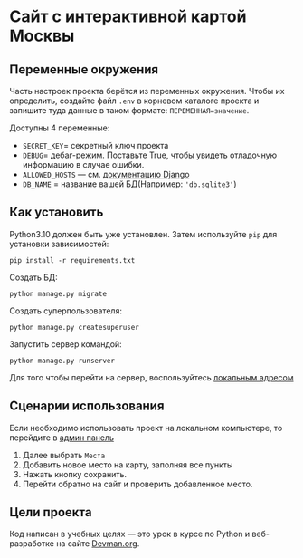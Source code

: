 # Сайт с интерактивной картой Москвы

## Переменные окружения

Часть настроек проекта берётся из переменных окружения. Чтобы их определить, создайте файл `.env` в корневом каталоге проекта и 
запишите туда данные в таком формате: `ПЕРЕМЕННАЯ=значение`.

Доступны 4 переменные:
- `SECRET_KEY`= секретный ключ проекта
- `DEBUG`= дебаг-режим. Поставьте True, чтобы увидеть отладочную информацию в случае ошибки.
- `ALLOWED_HOSTS` — см. [документацию Django](https://docs.djangoproject.com/en/3.1/ref/settings/#allowed-hosts)
- `DB_NAME` = название вашей БД(Например: ` 'db.sqlite3' `)

## Как установить
Python3.10 должен быть уже установлен. Затем используйте `pip` для установки зависимостей:

```
pip install -r requirements.txt
```

Создать БД:

```
python manage.py migrate
```

Создать суперпользователя:

```
python manage.py createsuperuser
```

Запустить сервер командой:

```
python manage.py runserver
```

Для того чтобы перейти на сервер, воспользуйтесь [локальным адресом](http://127.0.0.1:8000/)

## Сценарии использования

Если необходимо использовать проект на локальном компьютере, то перейдите в [админ панель](http://127.0.0.1:8000/admin)

1. Далее выбрать `Места`
2. Добавить новое место на карту, заполняя все пункты
3. Нажать кнопку сохранить.
4. Перейти обратно на сайт и проверить добавленное место.

## Цели проекта

Код написан в учебных целях — это урок в курсе по Python и веб-разработке на сайте [Devman.org](https://dvmn.org).
